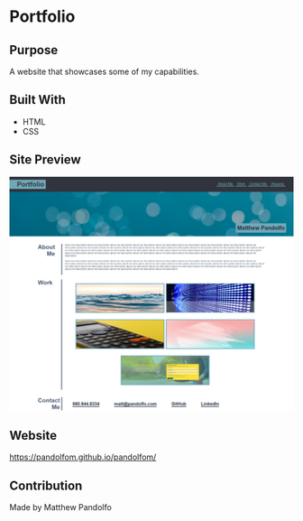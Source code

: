 # Portfolio

## Purpose
A website that showcases some of my capabilities. 

## Built With
* HTML
* CSS

## Site Preview
![Preview](assets/img\page.png)

## Website
https://pandolfom.github.io/pandolfom/

## Contribution
Made by Matthew Pandolfo
